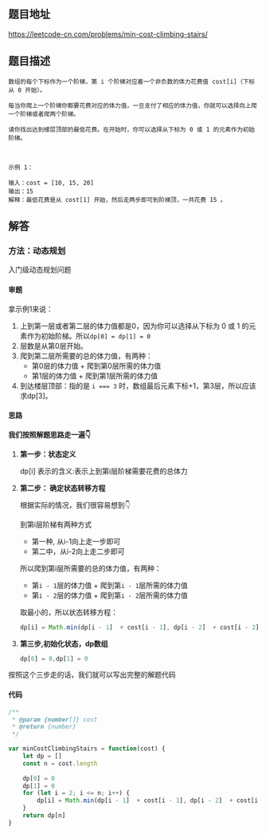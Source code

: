 ## 题目地址

https://leetcode-cn.com/problems/min-cost-climbing-stairs/

## 题目描述

```
数组的每个下标作为一个阶梯，第 i 个阶梯对应着一个非负数的体力花费值 cost[i]（下标从 0 开始）。

每当你爬上一个阶梯你都要花费对应的体力值，一旦支付了相应的体力值，你就可以选择向上爬一个阶梯或者爬两个阶梯。

请你找出达到楼层顶部的最低花费。在开始时，你可以选择从下标为 0 或 1 的元素作为初始阶梯。

 

示例 1：

输入：cost = [10, 15, 20]
输出：15
解释：最低花费是从 cost[1] 开始，然后走两步即可到阶梯顶，一共花费 15 。
```

## 解答

### 方法：动态规划

入门级动态规划问题

#### 审题

拿示例1来说：

1. 上到第一层或者第二层的体力值都是0，因为你可以选择从下标为 0 或 1 的元素作为初始阶梯。所以`dp[0] = dp[1] = 0`
2. 层数是从第0层开始。
3. 爬到第二层所需要的总的体力值，有两种：
   - 第0层的体力值 + 爬到第0层所需的体力值
   - 第1层的体力值 + 爬到第1层所需的体力值
4. 到达楼层顶部：指的是 `i === 3` 时，数组最后元素下标+1，第3层，所以应该求dp[3]。

#### 思路

**我们按照解题思路走一遍👇**

1. **第一步：状态定义**

   dp[i] 表示的含义:表示上到第i层阶梯需要花费的总体力

2. **第二步： 确定状态转移方程**

   根据实际的情况，我们很容易想到👇

   到第i层阶梯有两种方式

   - 第一种, 从i-1向上走一步即可
   - 第二中，从i-2向上走二步即可

   所以爬到第i层所需要的总的体力值，有两种：

   - 第`i - 1`层的体力值 + 爬到第`i - 1`层所需的体力值
   - 第`i - 2`层的体力值 + 爬到第`i - 2`层所需的体力值

   取最小的，所以状态转移方程：

   ```js 
   dp[i] = Math.min(dp[i - 1]  + cost[i - 1], dp[i - 2]  + cost[i - 2])
   ```

    

3. **第三步,初始化状态，dp数组**

   ```js
   dp[0] = 0,dp[1] = 0
   ```

按照这个三步走的话，我们就可以写出完整的解题代码



#### 代码

```js
/**
 * @param {number[]} cost
 * @return {number}
 */

var minCostClimbingStairs = function(cost) {
    let dp = []
    const n = cost.length
    
    dp[0] = 0
    dp[1] = 0
    for (let i = 2; i <= n; i++) {
        dp[i] = Math.min(dp[i - 1]  + cost[i - 1], dp[i - 2]  + cost[i - 2])
    }
    return dp[n]
}

```
